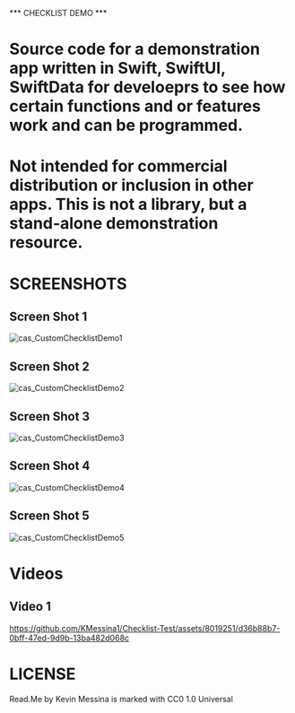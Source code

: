 *** CHECKLIST DEMO ***
# Source code for a demonstration app written in Swift, SwiftUI, SwiftData for develoeprs to see how certain functions and or features work and can be programmed.
# Not intended for commercial distribution or inclusion in other apps. This is not a library, but a stand-alone demonstration resource. 

# SCREENSHOTS
## Screen Shot 1
![cas_CustomChecklistDemo1](https://github.com/KMessina1/Checklist-Test/assets/8019251/edd4d9be-a045-49d0-96aa-bcc78964cbf5)

## Screen Shot 2
![cas_CustomChecklistDemo2](https://github.com/KMessina1/Checklist-Test/assets/8019251/19b274aa-5490-4651-bbd3-30e13522f4b8)

## Screen Shot 3
![cas_CustomChecklistDemo3](https://github.com/KMessina1/Checklist-Test/assets/8019251/21380c9e-994e-41f9-a574-277354441d39)

## Screen Shot 4
![cas_CustomChecklistDemo4](https://github.com/KMessina1/Checklist-Test/assets/8019251/65b4887c-2999-41d9-8964-755cec721388)

## Screen Shot 5
![cas_CustomChecklistDemo5](https://github.com/KMessina1/Checklist-Test/assets/8019251/404530e9-cce0-404b-b0c9-8ac652bee518)

# Videos
## Video 1
https://github.com/KMessina1/Checklist-Test/assets/8019251/d36b88b7-0bff-47ed-9d9b-13ba482d068c


# LICENSE
Read.Me by Kevin Messina is marked with CC0 1.0 Universal 
